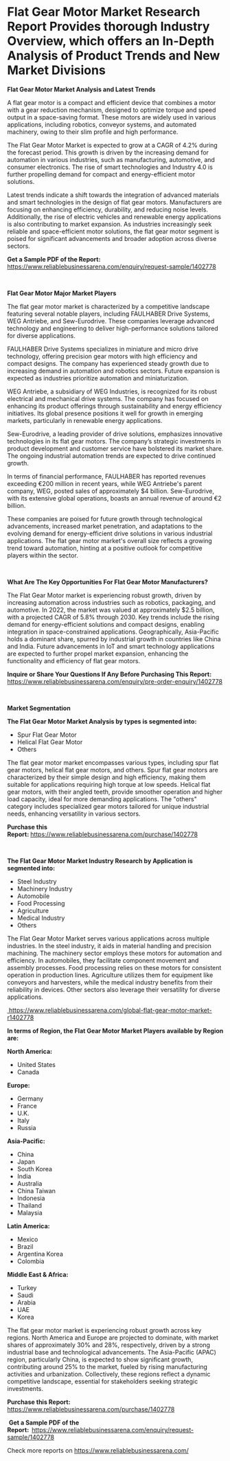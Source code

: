 <p><h1>Flat Gear Motor Market Research Report Provides thorough Industry Overview, which offers an In-Depth Analysis of Product Trends and New Market Divisions</h1></p><p><strong>Flat Gear Motor Market Analysis and Latest Trends</strong></p>
<p><p>A flat gear motor is a compact and efficient device that combines a motor with a gear reduction mechanism, designed to optimize torque and speed output in a space-saving format. These motors are widely used in various applications, including robotics, conveyor systems, and automated machinery, owing to their slim profile and high performance.</p><p>The Flat Gear Motor Market is expected to grow at a CAGR of 4.2% during the forecast period. This growth is driven by the increasing demand for automation in various industries, such as manufacturing, automotive, and consumer electronics. The rise of smart technologies and Industry 4.0 is further propelling demand for compact and energy-efficient motor solutions.</p><p>Latest trends indicate a shift towards the integration of advanced materials and smart technologies in the design of flat gear motors. Manufacturers are focusing on enhancing efficiency, durability, and reducing noise levels. Additionally, the rise of electric vehicles and renewable energy applications is also contributing to market expansion. As industries increasingly seek reliable and space-efficient motor solutions, the flat gear motor segment is poised for significant advancements and broader adoption across diverse sectors.</p></p>
<p><strong>Get a Sample PDF of the Report:&nbsp;</strong> <a href="https://www.reliablebusinessarena.com/enquiry/request-sample/1402778?utm_campaign=2928&utm_medium=2&utm_source=Github&utm_content=ia&utm_term=28032025&utm_id=flat-gear-motor">https://www.reliablebusinessarena.com/enquiry/request-sample/1402778</a></p>
<p>&nbsp;</p>
<p><strong>Flat Gear Motor Major Market Players</strong></p>
<p><p>The flat gear motor market is characterized by a competitive landscape featuring several notable players, including FAULHABER Drive Systems, WEG Antriebe, and Sew-Eurodrive. These companies leverage advanced technology and engineering to deliver high-performance solutions tailored for diverse applications.</p><p>FAULHABER Drive Systems specializes in miniature and micro drive technology, offering precision gear motors with high efficiency and compact designs. The company has experienced steady growth due to increasing demand in automation and robotics sectors. Future expansion is expected as industries prioritize automation and miniaturization.</p><p>WEG Antriebe, a subsidiary of WEG Industries, is recognized for its robust electrical and mechanical drive systems. The company has focused on enhancing its product offerings through sustainability and energy efficiency initiatives. Its global presence positions it well for growth in emerging markets, particularly in renewable energy applications.</p><p>Sew-Eurodrive, a leading provider of drive solutions, emphasizes innovative technologies in its flat gear motors. The company’s strategic investments in product development and customer service have bolstered its market share. The ongoing industrial automation trends are expected to drive continued growth.</p><p>In terms of financial performance, FAULHABER has reported revenues exceeding €200 million in recent years, while WEG Antriebe's parent company, WEG, posted sales of approximately $4 billion. Sew-Eurodrive, with its extensive global operations, boasts an annual revenue of around €2 billion. </p><p>These companies are poised for future growth through technological advancements, increased market penetration, and adaptations to the evolving demand for energy-efficient drive solutions in various industrial applications. The flat gear motor market's overall size reflects a growing trend toward automation, hinting at a positive outlook for competitive players within the sector.</p></p>
<p>&nbsp;</p>
<p><strong>What Are The Key Opportunities For Flat Gear Motor Manufacturers?</strong></p>
<p><p>The Flat Gear Motor market is experiencing robust growth, driven by increasing automation across industries such as robotics, packaging, and automotive. In 2022, the market was valued at approximately $2.5 billion, with a projected CAGR of 5.8% through 2030. Key trends include the rising demand for energy-efficient solutions and compact designs, enabling integration in space-constrained applications. Geographically, Asia-Pacific holds a dominant share, spurred by industrial growth in countries like China and India. Future advancements in IoT and smart technology applications are expected to further propel market expansion, enhancing the functionality and efficiency of flat gear motors.</p></p>
<p><strong>Inquire or Share Your Questions If Any Before Purchasing This Report:</strong> <a href="https://www.reliablebusinessarena.com/enquiry/pre-order-enquiry/1402778?utm_campaign=2928&utm_medium=2&utm_source=Github&utm_content=ia&utm_term=28032025&utm_id=flat-gear-motor">https://www.reliablebusinessarena.com/enquiry/pre-order-enquiry/1402778</a></p>
<p>&nbsp;</p>
<p><strong>Market Segmentation</strong></p>
<p><strong>The Flat Gear Motor Market Analysis by types is segmented into:</strong></p>
<p><ul><li>Spur Flat Gear Motor</li><li>Helical Flat Gear Motor</li><li>Others</li></ul></p>
<p><p>The flat gear motor market encompasses various types, including spur flat gear motors, helical flat gear motors, and others. Spur flat gear motors are characterized by their simple design and high efficiency, making them suitable for applications requiring high torque at low speeds. Helical flat gear motors, with their angled teeth, provide smoother operation and higher load capacity, ideal for more demanding applications. The "others" category includes specialized gear motors tailored for unique industrial needs, enhancing versatility in various sectors.</p></p>
<p><strong>Purchase this Report:&nbsp;</strong><a href="https://www.reliablebusinessarena.com/purchase/1402778?utm_campaign=2928&utm_medium=2&utm_source=Github&utm_content=ia&utm_term=28032025&utm_id=flat-gear-motor">https://www.reliablebusinessarena.com/purchase/1402778</a></p>
<p>&nbsp;</p>
<p><strong>The Flat Gear Motor Market Industry Research by Application is segmented into:</strong></p>
<p><ul><li>Steel Industry</li><li>Machinery Industry</li><li>Automobile</li><li>Food Processing</li><li>Agriculture</li><li>Medical Industry</li><li>Others</li></ul></p>
<p><p>The Flat Gear Motor Market serves various applications across multiple industries. In the steel industry, it aids in material handling and precision machining. The machinery sector employs these motors for automation and efficiency. In automobiles, they facilitate component movement and assembly processes. Food processing relies on these motors for consistent operation in production lines. Agriculture utilizes them for equipment like conveyors and harvesters, while the medical industry benefits from their reliability in devices. Other sectors also leverage their versatility for diverse applications.</p></p>
<p><a href="https://www.reliablebusinessarena.com/global-flat-gear-motor-market-r1402778?utm_campaign=2928&utm_medium=2&utm_source=Github&utm_content=ia&utm_term=28032025&utm_id=flat-gear-motor">&nbsp;https://www.reliablebusinessarena.com/global-flat-gear-motor-market-r1402778</a></p>
<p><strong>In terms of Region, the Flat Gear Motor Market Players available by Region are:</strong></p>
<p>
    <p> <strong> North America: </strong>
        <ul>
            <li>United States</li>
            <li>Canada</li>
        </ul>
        </p> 
    <p> <strong> Europe: </strong>
        <ul>
            <li>Germany</li>
            <li>France</li>
            <li>U.K.</li>
            <li>Italy</li>
            <li>Russia</li>
        </ul>
        </p> 
    <p> <strong> Asia-Pacific: </strong>
        <ul>
            <li>China</li>
            <li>Japan</li>
            <li>South Korea</li>
            <li>India</li>
            <li>Australia</li>
            <li>China Taiwan</li>
            <li>Indonesia</li>
            <li>Thailand</li>
            <li>Malaysia</li>
        </ul>
        </p> 
    <p> <strong> Latin America: </strong>
        <ul>
            <li>Mexico</li>
            <li>Brazil</li>
            <li>Argentina Korea</li>
            <li>Colombia</li>
        </ul>
        </p> 
    <p> <strong> Middle East & Africa: </strong>
        <ul>
            <li>Turkey</li>
            <li>Saudi</li>
            <li>Arabia</li>
            <li>UAE</li>
            <li>Korea</li>
        </ul>
    </p>
    </p>
<p><p>The flat gear motor market is experiencing robust growth across key regions. North America and Europe are projected to dominate, with market shares of approximately 30% and 28%, respectively, driven by a strong industrial base and technological advancements. The Asia-Pacific (APAC) region, particularly China, is expected to show significant growth, contributing around 25% to the market, fueled by rising manufacturing activities and urbanization. Collectively, these regions reflect a dynamic competitive landscape, essential for stakeholders seeking strategic investments.</p></p>
<p><strong>Purchase this Report: </strong><a href="https://www.reliablebusinessarena.com/purchase/1402778?utm_campaign=2928&utm_medium=2&utm_source=Github&utm_content=ia&utm_term=28032025&utm_id=flat-gear-motor">https://www.reliablebusinessarena.com/purchase/1402778</a></p>
<p>&nbsp;<strong>Get a Sample PDF of the Report:&nbsp;&nbsp;</strong><a href="https://www.reliablebusinessarena.com/enquiry/request-sample/1402778?utm_campaign=2928&utm_medium=2&utm_source=Github&utm_content=ia&utm_term=28032025&utm_id=flat-gear-motor">https://www.reliablebusinessarena.com/enquiry/request-sample/1402778</a></p>
<p><strong></strong></p>
<p>Check more reports on <a href="https://www.reliablebusinessarena.com/?utm_campaign=2928&utm_medium=2&utm_source=Github&utm_content=ia&utm_term=28032025&utm_id=flat-gear-motor">https://www.reliablebusinessarena.com/</a></p>